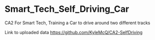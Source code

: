 # Smart_Tech_Self_Driving_Car
CA2 For Smart Tech, Training a Car to drive around two different tracks

Link to uploaded data 
https://github.com/KyleMcQ/CA2-SelfDriving
